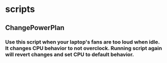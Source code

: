# scripts

## ChangePowerPlan
### Use this script when your laptop's fans are too loud when idle. It changes CPU behavior to not overclock. Running script again will revert changes and set CPU to default behavior.

